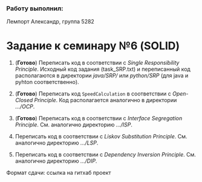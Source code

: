 ### Работу выполнил:
Лемпорт Александр, 
группа 5282

# Задание к семинару №6 (SOLID)

1. (**Готово**) Переписать код в соответствии с _Single Responsibility Principle_. Исходный код задания (task_SRP.txt) и переписанный код располагаются в директории _java/SRP/_ или _python/SRP_ (для java и pyhton соответственно).

2. (**Готово**) Переписать код `SpeedCalculation` в соответствии с _Open-Closed Principle_. Код располагается аналогично в директории _…/OCP_.

3. (**Готово**) Переписать код в соответствии с _Interface Segregation Principle_. См. аналогично директорию _…/ISP_.

4. Переписать код в соответствии с _Liskov Substitution Principle_. См. аналогично директорию _…/LSP_.

5. Переписать код в соответствии с _Dependency Inversion Principle_. См. аналогично директорию _…/DIP_.

Формат сдачи: ссылка на гитхаб проект
